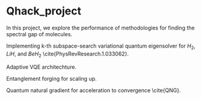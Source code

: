 # Qhack_project
In this project, we explore the performance of methodologies for finding the spectral gap of molecules.

Implementing k-th subspace-search variational quantum eigensolver for $H_2$, $LiH$, and $BeH_2$  \cite{PhysRevResearch.1.033062}.

Adaptive VQE architechture.

Entanglement forging for scaling up.

Quantum natural gradient for acceleration to convergence \cite{QNG}.
